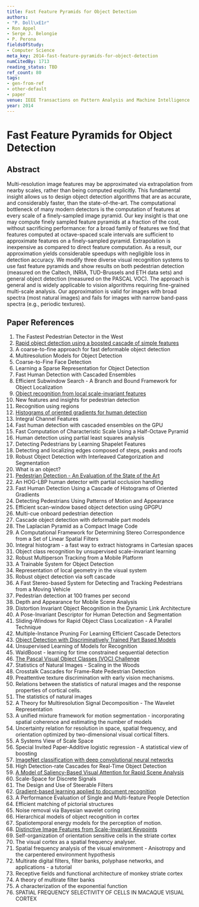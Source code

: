 ```yaml
---
title: Fast Feature Pyramids for Object Detection
authors:
- "P. Doll\xE1r"
- Ron Appel
- Serge J. Belongie
- P. Perona
fieldsOfStudy:
- Computer Science
meta_key: 2014-fast-feature-pyramids-for-object-detection
numCitedBy: 1713
reading_status: TBD
ref_count: 80
tags:
- gen-from-ref
- other-default
- paper
venue: IEEE Transactions on Pattern Analysis and Machine Intelligence
year: 2014
---
```


# Fast Feature Pyramids for Object Detection

## Abstract

Multi-resolution image features may be approximated via extrapolation from nearby scales, rather than being computed explicitly. This fundamental insight allows us to design object detection algorithms that are as accurate, and considerably faster, than the state-of-the-art. The computational bottleneck of many modern detectors is the computation of features at every scale of a finely-sampled image pyramid. Our key insight is that one may compute finely sampled feature pyramids at a fraction of the cost, without sacrificing performance: for a broad family of features we find that features computed at octave-spaced scale intervals are sufficient to approximate features on a finely-sampled pyramid. Extrapolation is inexpensive as compared to direct feature computation. As a result, our approximation yields considerable speedups with negligible loss in detection accuracy. We modify three diverse visual recognition systems to use fast feature pyramids and show results on both pedestrian detection (measured on the Caltech, INRIA, TUD-Brussels and ETH data sets) and general object detection (measured on the PASCAL VOC). The approach is general and is widely applicable to vision algorithms requiring fine-grained multi-scale analysis. Our approximation is valid for images with broad spectra (most natural images) and fails for images with narrow band-pass spectra (e.g., periodic textures).

## Paper References

1. The Fastest Pedestrian Detector in the West
2. [Rapid object detection using a boosted cascade of simple features](2001-rapid-object-detection-using-a-boosted-cascade-of-simple-features)
3. A coarse-to-fine approach for fast deformable object detection
4. Multiresolution Models for Object Detection
5. Coarse-to-Fine Face Detection
6. Learning a Sparse Representation for Object Detection
7. Fast Human Detection with Cascaded Ensembles
8. Efficient Subwindow Search - A Branch and Bound Framework for Object Localization
9. [Object recognition from local scale-invariant features](1999-object-recognition-from-local-scale-invariant-features)
10. New features and insights for pedestrian detection
11. Recognition using regions
12. [Histograms of oriented gradients for human detection](2005-histograms-of-oriented-gradients-for-human-detection)
13. Integral Channel Features
14. Fast human detection with cascaded ensembles on the GPU
15. Fast Computation of Characteristic Scale Using a Half-Octave Pyramid
16. Human detection using partial least squares analysis
17. Detecting Pedestrians by Learning Shapelet Features
18. Detecting and localizing edges composed of steps, peaks and roofs
19. Robust Object Detection with Interleaved Categorization and Segmentation
20. What is an object?
21. [Pedestrian Detection - An Evaluation of the State of the Art](2012-pedestrian-detection-an-evaluation-of-the-state-of-the-art)
22. An HOG-LBP human detector with partial occlusion handling
23. Fast Human Detection Using a Cascade of Histograms of Oriented Gradients
24. Detecting Pedestrians Using Patterns of Motion and Appearance
25. Efficient scan-window based object detection using GPGPU
26. Multi-cue onboard pedestrian detection
27. Cascade object detection with deformable part models
28. The Laplacian Pyramid as a Compact Image Code
29. A Computational Framework for Determining Stereo Correspondence from a Set of Linear Spatial Filters
30. Integral histogram - a fast way to extract histograms in Cartesian spaces
31. Object class recognition by unsupervised scale-invariant learning
32. Robust Multiperson Tracking from a Mobile Platform
33. A Trainable System for Object Detection
34. Representation of local geometry in the visual system
35. Robust object detection via soft cascade
36. A Fast Stereo-based System for Detecting and Tracking Pedestrians from a Moving Vehicle
37. Pedestrian detection at 100 frames per second
38. Depth and Appearance for Mobile Scene Analysis
39. Distortion Invariant Object Recognition in the Dynamic Link Architecture
40. A Pose-Invariant Descriptor for Human Detection and Segmentation
41. Sliding-Windows for Rapid Object Class Localization - A Parallel Technique
42. Multiple-Instance Pruning For Learning Efficient Cascade Detectors
43. [Object Detection with Discriminatively Trained Part Based Models](2009-object-detection-with-discriminatively-trained-part-based-models)
44. Unsupervised Learning of Models for Recognition
45. WaldBoost - learning for time constrained sequential detection
46. [The Pascal Visual Object Classes (VOC) Challenge](2009-the-pascal-visual-object-classes-voc-challenge)
47. Statistics of Natural Images - Scaling in the Woods
48. Crosstalk Cascades for Frame-Rate Pedestrian Detection
49. Preattentive texture discrimination with early vision mechanisms.
50. Relations between the statistics of natural images and the response properties of cortical cells.
51. The statistics of natural images
52. A Theory for Multiresolution Signal Decomposition - The Wavelet Representation
53. A unified mixture framework for motion segmentation - incorporating spatial coherence and estimating the number of models
54. Uncertainty relation for resolution in space, spatial frequency, and orientation optimized by two-dimensional visual cortical filters.
55. A Systems View of Scale Space
56. Special Invited Paper-Additive logistic regression - A statistical view of boosting
57. [ImageNet classification with deep convolutional neural networks](2012-imagenet-classification-with-deep-convolutional-neural-networks)
58. High Detection-rate Cascades for Real-Time Object Detection
59. [A Model of Saliency-Based Visual Attention for Rapid Scene Analysis](2009-a-model-of-saliency-based-visual-attention-for-rapid-scene-analysis)
60. Scale-Space for Discrete Signals
61. The Design and Use of Steerable Filters
62. [Gradient-based learning applied to document recognition](1998-gradient-based-learning-applied-to-document-recognition)
63. A Performance Evaluation of Single and Multi-feature People Detection
64. Efficient matching of pictorial structures
65. Noise removal via Bayesian wavelet coring
66. Hierarchical models of object recognition in cortex
67. Spatiotemporal energy models for the perception of motion.
68. [Distinctive Image Features from Scale-Invariant Keypoints](2004-distinctive-image-features-from-scale-invariant-keypoints)
69. Self-organization of orientation sensitive cells in the striate cortex
70. The visual cortex as a spatial frequency analyser.
71. Spatial frequency analysis of the visual environment - Anisotropy and the carpentered environment hypothesis
72. Multirate digital filters, filter banks, polyphase networks, and applications - a tutorial
73. Receptive fields and functional architecture of monkey striate cortex
74. A theory of multirate filter banks
75. A characterization of the exponential function
76. SPATIAL FREQUENCY SELECTIVITY OF CELLS IN MACAQUE VISUAL CORTEX
